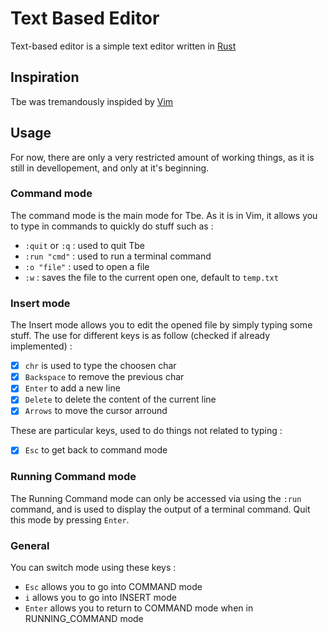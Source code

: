 # Text Based Editor

Text-based editor is a simple text editor written in [Rust](https://www.rust-lang.org)

## Inspiration

Tbe was tremandously inspided by [Vim](https://www.vim.org)

## Usage

For now, there are only a very restricted amount of working things, as it is still in devellopement, and only at it's beginning.

### Command mode

The command mode is the main mode for Tbe. As it is in Vim, it allows you to type in commands to quickly do stuff such as :
 - `:quit` or `:q` : used to quit Tbe
 - `:run "cmd"` : used to run a terminal command
 - `:o "file"` : used to open a file
 - `:w` : saves the file to the current open one, default to `temp.txt`

### Insert mode

The Insert mode allows you to edit the opened file by simply typing some stuff.
The use for different keys is as follow (checked if already implemented) :
 - [x] `chr` is used to type the choosen char
 - [x] `Backspace` to remove the previous char
 - [x] `Enter` to add a new line
 - [x] `Delete` to delete the content of the current line
 - [x] `Arrows` to move the cursor arround

These are particular keys, used to do things not related to typing :
 - [x] `Esc` to get back to command mode

### Running Command mode

The Running Command mode can only be accessed via using the `:run` command, and is used to display the output of a terminal command. Quit this mode by pressing `Enter`.

### General

You can switch mode using these keys :
 - `Esc` allows you to go into COMMAND mode
 - `i` allows you to go into INSERT mode
 - `Enter` allows you to return to COMMAND mode when in RUNNING\_COMMAND mode
